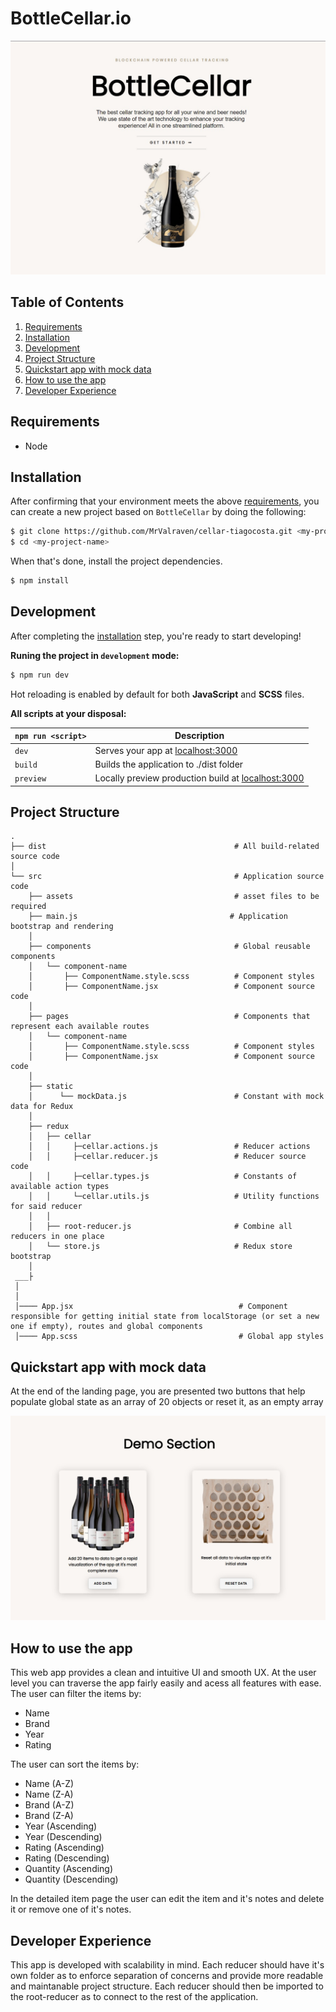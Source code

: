 # BottleCellar.io

![Image](home.jpg)

## Table of Contents
1. [Requirements](#requirements)
1. [Installation](#installation)
1. [Development](#development)
1. [Project Structure](#project-structure)
1. [Quickstart app with mock data](#mock-data)
1. [How to use the app](#use-app)
1. [Developer Experience](#developer-experience)

## Requirements
* Node

## Installation

After confirming that your environment meets the above [requirements](#requirements), you can create a new project based on `BottleCellar` by doing the following:

```bash
$ git clone https://github.com/MrValraven/cellar-tiagocosta.git <my-project-name>
$ cd <my-project-name>
```

When that's done, install the project dependencies.

```bash
$ npm install
```

## Development

After completing the [installation](#installation) step, you're ready to start developing!

**Runing the project in `development` mode:**

```bash
$ npm run dev
```

Hot reloading is enabled by default for both **JavaScript** and **SCSS** files.

**All scripts at your disposal:**

|`npm run <script>`    |Description|
|----------------------|-----------|
|`dev`            	   |Serves your app at [localhost:3000](http://localhost:3000)|
|`build`               |Builds the application to ./dist folder|
|`preview`             |Locally preview production build at [localhost:3000](http://localhost:3000)|

## Project Structure

```
.
├── dist                                          # All build-related source code
│
└── src                                           # Application source code
    ├── assets                                    # asset files to be required
    ├── main.js                                  # Application bootstrap and rendering
    │
    ├── components                                # Global reusable components
    │   └── component-name
    │       ├── ComponentName.style.scss          # Component styles 
    │       ├── ComponentName.jsx                 # Component source code
    │
    ├── pages                                     # Components that represent each available routes
    │   └── component-name
    │       ├── ComponentName.style.scss          # Component styles
    │       ├── ComponentName.jsx                 # Component source code
    │
    ├── static                   
    │      └── mockData.js                        # Constant with mock data for Redux
    │
    ├── redux
    │   ├── cellar
    │   │     ├─cellar.actions.js                 # Reducer actions
    │   │     ├─cellar.reducer.js                 # Reducer source code
    │   │     ├─cellar.types.js                   # Constants of available action types
    │   │     └─cellar.utils.js                   # Utility functions for said reducer
    │   │
    │   ├── root-reducer.js                       # Combine all reducers in one place
    │   └── store.js                              # Redux store bootstrap
    │
 ___├
 │
 │
 │──── App.jsx                                     # Component responsible for getting initial state from localStorage (or set a new one if empty), routes and global components
 │──── App.scss                                    # Global app styles
```

## Quickstart app with mock data

At the end of the landing page, you are presented two buttons that help populate global state as an array of 20 objects or reset it, as an empty array

![Image](screenshot.jpg)

## How to use the app 

This web app provides a clean and intuitive UI and smooth UX. At the user level you can traverse the app fairly easily and acess all features with ease.
The user can filter the items by:
- Name
- Brand
- Year
- Rating

The user can sort the items by:
- Name (A-Z)
- Name (Z-A)
- Brand (A-Z)
- Brand (Z-A)
- Year (Ascending)
- Year (Descending)
- Rating (Ascending)
- Rating (Descending)
- Quantity (Ascending)
- Quantity (Descending)

In the detailed item page the user can edit the item and it's notes and delete it or remove one of it's notes.

## Developer Experience

This app is developed with scalability in mind.
Each reducer should have it's own folder as to enforce separation of concerns and provide more readable and maintanable project structure.
Each reducer should then be imported to the root-reducer as to connect to the rest of the application.

